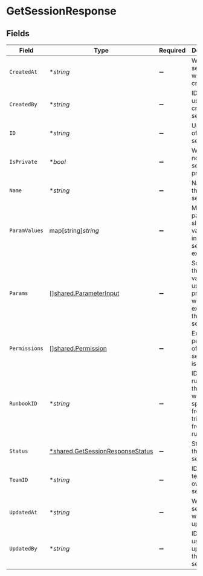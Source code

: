 # GetSessionResponse


## Fields

| Field                                                                               | Type                                                                                | Required                                                                            | Description                                                                         | Example                                                                             |
| ----------------------------------------------------------------------------------- | ----------------------------------------------------------------------------------- | ----------------------------------------------------------------------------------- | ----------------------------------------------------------------------------------- | ----------------------------------------------------------------------------------- |
| `CreatedAt`                                                                         | **string*                                                                           | :heavy_minus_sign:                                                                  | When this session was created.                                                      | 2022-01-11 22:32:45.601486+00                                                       |
| `CreatedBy`                                                                         | **string*                                                                           | :heavy_minus_sign:                                                                  | ID of the user that created this session.                                           | usr20220103zlufhym                                                                  |
| `ID`                                                                                | **string*                                                                           | :heavy_minus_sign:                                                                  | Unique ID of this session.                                                          | ses20220120za1pskd                                                                  |
| `IsPrivate`                                                                         | **bool*                                                                             | :heavy_minus_sign:                                                                  | Whether or not the session is private.                                              | true                                                                                |
| `Name`                                                                              | **string*                                                                           | :heavy_minus_sign:                                                                  | Name of this session.                                                               | MySession                                                                           |
| `ParamValues`                                                                       | map[string]*string*                                                                 | :heavy_minus_sign:                                                                  | Mapping of parameter slug to value used in this session's execution.                | [object Object]                                                                     |
| `Params`                                                                            | [][shared.ParameterInput](../../models/shared/parameterinput.md)                    | :heavy_minus_sign:                                                                  | Schema for the set of values users can provide when executing this session.         |                                                                                     |
| `Permissions`                                                                       | [][shared.Permission](../../models/shared/permission.md)                            | :heavy_minus_sign:                                                                  | Explicit permissions of this session if it is private.                              |                                                                                     |
| `RunbookID`                                                                         | **string*                                                                           | :heavy_minus_sign:                                                                  | ID of the runbook this session was spawned from if triggered from a runbook.        | rbk20220120z15kl79                                                                  |
| `Status`                                                                            | [*shared.GetSessionResponseStatus](../../models/shared/getsessionresponsestatus.md) | :heavy_minus_sign:                                                                  | Status of this session.                                                             | Succeeded                                                                           |
| `TeamID`                                                                            | **string*                                                                           | :heavy_minus_sign:                                                                  | ID of the team that owns this session.                                              | tea20220103zvy4auu                                                                  |
| `UpdatedAt`                                                                         | **string*                                                                           | :heavy_minus_sign:                                                                  | When this session was updated.                                                      | 2022-01-11 22:35:45.238512+00                                                       |
| `UpdatedBy`                                                                         | **string*                                                                           | :heavy_minus_sign:                                                                  | ID of the user who updated this session.                                            | ses20220120za1pskd                                                                  |
